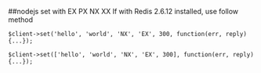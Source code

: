 ##nodejs set with EX PX NX XX
If with Redis 2.6.12 installed, use follow method

`$client->set('hello', 'world', 'NX', 'EX', 300, function(err, reply) {...});`

`$client->set(['hello', 'world', 'NX', 'EX', 300], function(err, reply) {...});`
